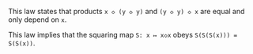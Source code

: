 This law states that products `x ◇ (y ◇ y)` and `(y ◇ y) ◇ x` are equal and only depend on `x`.

This law implies that the squaring map `S: x ↦ x◇x` obeys `S(S(S(x))) = S(S(x))`.
